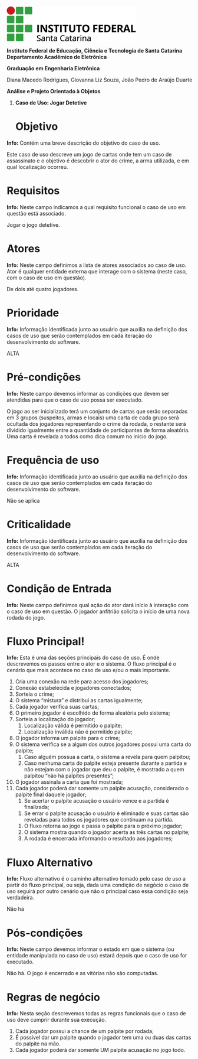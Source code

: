 

![PRG22107/Imagens/logo.png](https://github.com/jaojao7/PRG22107/blob/main/Imagens/logo.png)


**Instituto Federal de Educação, Ciência e Tecnologia de Santa Catarina Departamento Acadêmico de Eletrônica**

**Graduação em Engenharia Eletrônica**

Diana Macedo Rodrigues, Giovanna Liz Souza, João Pedro de Araújo Duarte

**Análise e Projeto Orientado à Objetos**

1. **Caso de Uso: Jogar Detetive**
    # **Objetivo**

**Info:** Contém uma breve descrição do objetivo do caso de uso.

Este caso de uso descreve um jogo de cartas onde tem um caso de assassinato e o objetivo é descobrir o ator do crime, a arma utilizada, e em qual localização ocorreu. 

 # **Requisitos**

**Info:** Neste campo indicamos a qual requisito funcional o caso de uso em questão está associado.

 Jogar o jogo detetive.

 # **Atores**

**Info:** Neste campo definimos a lista de atores associados ao caso de uso. Ator é qualquer entidade externa que interage com o sistema (neste caso, com o caso de uso em questão).

De dois até quatro jogadores.

 # **Prioridade**

**Info:** Informação identificada junto ao usuário que auxilia na definição dos casos de uso que serão contemplados em cada iteração do desenvolvimento do software.

ALTA

 # **Pré-condições**

**Info:** Neste campo devemos informar as condições que devem ser atendidas para que o caso de uso possa ser executado.

O jogo ao ser inicializado terá um conjunto de cartas que serão separadas em 3 grupos (suspeitos, armas e locais) uma carta de cada grupo será ocultada dos jogadores representando o crime da rodada, o restante será dividido igualmente entre a quantidade de participantes de forma aleatória. Uma carta é revelada a todos como dica comum no início do jogo. 


 # **Frequência de uso**

**Info:** Informação identificada junto ao usuário que auxilia na definição dos casos de uso que serão contemplados em cada iteração do desenvolvimento do software.

Não se aplica

 # **Criticalidade**

**Info:** Informação identificada junto ao usuário que auxilia na definição dos casos de uso que serão contemplados em cada iteração do desenvolvimento do software.

ALTA

 # **Condição de Entrada**

**Info:** Neste campo definimos qual ação do ator dará início à interação com o caso de uso em questão. O jogador anfitrião solicita o início de uma nova  rodada do jogo.
 # **Fluxo Principal!**

**Info:** Esta é uma das seções principais do caso de uso. É onde descrevemos os passos entre o ator e o sistema. O fluxo principal é o cenário que mais acontece no caso de uso e/ou o mais importante.
1. Cria uma conexão na rede para acesso dos jogadores;
2. Conexão estabelecida e jogadores conectados;
1. Sorteia o crime;
1. O sistema “mistura” e distribui as cartas igualmente;
1. Cada jogador verifica suas cartas;
1. O primeiro jogador é escolhido de forma aleatória pelo sistema;
1. Sorteia a localização do jogador;
   1) Localização válida é permitido o palpite;
   1) Localização inválida não é permitido palpite;
1. O jogador informa um palpite para o crime;
1. O sistema verifica se a algum dos outros jogadores possui uma carta do palpite;
   1) Caso alguém possua a carta, o sistema a revela para quem palpitou;
   1) Caso nenhuma carta do palpite esteja presente durante a partida e não estejam com o jogador que deu o palpite, é mostrado a quem palpitou “não há palpites presentes”;
1. O jogador assinala a carta que foi mostrada;
1. Cada jogador poderá dar somente um palpite acusação, considerado o palpite final daquele jogador;
    1. Se acertar o palpite acusação o usuário vence e a partida é finalizada;
    1) Se errar o palpite acusação o usuário é eliminado e suas cartas são reveladas para todos os jogadores que continuam na partida.
    1. O fluxo retorna ao jogo e passa o palpite para o próximo jogador;
    1. O sistema mostra quando o jogador acerta as três cartas no palpite;
    1. A rodada é encerrada informando o resultado aos jogadores;

 # **Fluxo Alternativo**

**Info:** Fluxo alternativo é o caminho alternativo tomado pelo caso de uso a partir do fluxo principal, ou seja, dada uma condição de negócio o caso de uso seguirá por outro cenário que não o principal caso essa condição seja verdadeira.

Não há

 # **Pós-condições**

**Info:** Neste campo devemos informar o estado em que o sistema (ou entidade manipulada no caso de uso) estará depois que o caso de uso for executado.

Não há. O jogo é encerrado e as vitórias não são computadas.

 # **Regras de negócio**

**Info:** Nesta seção descrevemos todas as regras funcionais que o caso de uso deve cumprir durante sua execução.

1. Cada jogador possui a chance de um palpite por rodada;
1. É possível dar um palpite quando o jogador tem uma ou duas das cartas do palpite na mão.
1. Cada jogador poderá dar somente UM palpite acusação no jogo todo.
